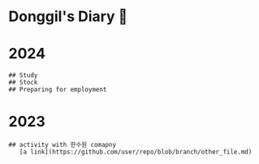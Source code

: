 # Donggil's Diary 👋

# 2024
    ## Study
    ## Stock
    ## Preparing for employment
# 2023
    ## activity with 한수원 comapny
       [a link](https://github.com/user/repo/blob/branch/other_file.md)
<!--
**Donggil-You/Donggil-You** is a ✨ _special_ ✨ repository because its `README.md` (this file) appears on your GitHub profile.

Here are some ideas to get you started:

- 🔭 I’m currently working on ...
- 🌱 I’m currently learning ...
- 👯 I’m looking to collaborate on ...
- 🤔 I’m looking for help with ...
- 💬 Ask me about ...
- 📫 How to reach me: ...
- 😄 Pronouns: ...
- ⚡ Fun fact: ...
-->
